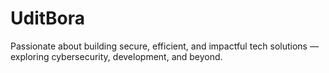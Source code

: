 # UditBora
Passionate about building secure, efficient, and impactful tech solutions — exploring cybersecurity, development, and beyond.
